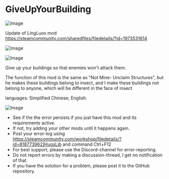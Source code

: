 # GiveUpYourBuilding

![Image](https://i.imgur.com/buuPQel.png)

Update of LingLuos mod
https://steamcommunity.com/sharedfiles/filedetails/?id=1973531614

![Image](https://i.imgur.com/pufA0kM.png)

	
![Image](https://i.imgur.com/Z4GOv8H.png)

Give up your buildings so that enemies won't attack them.

The function of this mod is the same as "Not Mine- Unclaim Structures", but he makes these buildings belong to insect, and I make these buildings not belong to anyone, which will be different in the face of insect

languages:
Simplified Chinese;
English.

![Image](https://i.imgur.com/PwoNOj4.png)



-  See if the the error persists if you just have this mod and its requirements active.
-  If not, try adding your other mods until it happens again.
-  Post your error-log using https://steamcommunity.com/workshop/filedetails/?id=818773962]HugsLib and command Ctrl+F12
-  For best support, please use the Discord-channel for error-reporting.
-  Do not report errors by making a discussion-thread, I get no notification of that.
-  If you have the solution for a problem, please post it to the GitHub repository.





